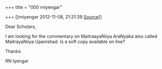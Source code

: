 +++
title = "000 rniyengar"

+++
[[rniyengar	2012-11-08, 21:21:39 [Source](https://groups.google.com/g/bvparishat/c/Nbv5X9PFEsc)]]



Dear Scholars,  
  
I am looking for the commentary on MaitraayaNiiya AraNyaka also called  
MaitrayaNiiya Upanishad. Is a soft copy available on line?  
  
Thanks  
  
RN Iyengar  

